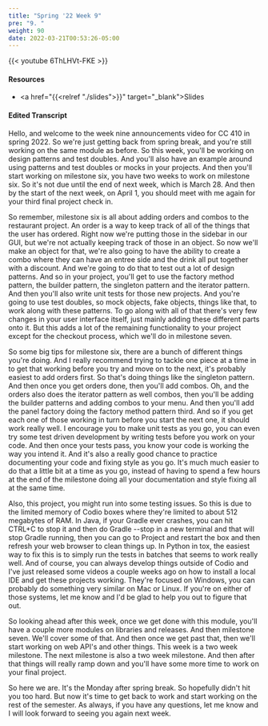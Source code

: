 ```yaml
---
title: "Spring '22 Week 9"
pre: "9. "
weight: 90
date: 2022-03-21T00:53:26-05:00
---
```


{{< youtube 6ThLHVt-FKE >}}

#### Resources

* <a href="{{<relref "./slides">}}" target="_blank">Slides</a>

#### Edited Transcript

Hello, and welcome to the week nine announcements video for CC 410 in spring 2022. So we're just getting back from spring break, and you're still working on the same module as before. So this week, you'll be working on design patterns and test doubles. And you'll also have an example around using patterns and test doubles or mocks in your projects. And then you'll start working on milestone six, you have two weeks to work on milestone six. So it's not due until the end of next week, which is March 28. And then by the start of the next week, on April 1, you should meet with me again for your third final project check in. 

So remember, milestone six is all about adding orders and combos to the restaurant project. An order is a way to keep track of all of the things that the user has ordered. Right now we're putting those in the sidebar in our GUI, but we're not actually keeping track of those in an object. So now we'll make an object for that, we're also going to have the ability to create a combo where they can have an entree side and the drink all put together with a discount. And we're going to do that to test out a lot of design patterns. And so in your project, you'll get to use the factory method pattern, the builder pattern, the singleton pattern and the iterator pattern. And then you'll also write unit tests for those new projects. And you're going to use test doubles, so mock objects, fake objects, things like that, to work along with these patterns. To go along with all of that there's very few changes in your user interface itself, just mainly adding these different parts onto it. But this adds a lot of the remaining functionality to your project except for the checkout process, which we'll do in milestone seven. 

So some big tips for milestone six, there are a bunch of different things you're doing. And I really recommend trying to tackle one piece at a time in to get that working before you try and move on to the next, it's probably easiest to add orders first. So that's doing things like the singleton pattern. And then once you get orders done, then you'll add combos. Oh, and the orders also does the iterator pattern as well combos, then you'll be adding the builder patterns and adding combos to your menu. And then you'll add the panel factory doing the factory method pattern third. And so if you get each one of those working in turn before you start the next one, it should work really well. I encourage you to make unit tests as you go, you can even try some test driven development by writing tests before you work on your code. And then once your tests pass, you know your code is working the way you intend it. And it's also a really good chance to practice documenting your code and fixing style as you go. It's much much easier to do that a little bit at a time as you go, instead of having to spend a few hours at the end of the milestone doing all your documentation and style fixing all at the same time. 

Also, this project, you might run into some testing issues. So this is due to the limited memory of Codio boxes where they're limited to about 512 megabytes of RAM. In Java, if your Gradle ever crashes, you can hit CTRL+C to stop it and then do Gradle --stop in a new terminal and that will stop Gradle running, then you can go to Project and restart the box and then refresh your web browser to clean things up. In Python in tox, the easiest way to fix this is to simply run the tests in batches that seems to work really well. And of course, you can always develop things outside of Codio and I've just released some videos a couple weeks ago on how to install a local IDE and get these projects working. They're focused on Windows, you can probably do something very similar on Mac or Linux. If you're on either of those systems, let me know and I'd be glad to help you out to figure that out. 

So looking ahead after this week, once we get done with this module, you'll have a couple more modules on libraries and releases. And then milestone seven. We'll cover some of that. And then once we get past that, then we'll start working on web API's and other things. This week is a two week milestone. The next milestone is also a two week milestone. And then after that things will really ramp down and you'll have some more time to work on your final project. 

So here we are. It's the Monday after spring break. So hopefully didn't hit you too hard. But now it's time to get back to work and start working on the rest of the semester. As always, if you have any questions, let me know and I will look forward to seeing you again next week. 

